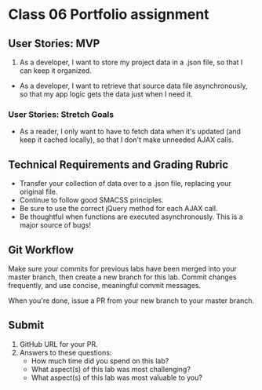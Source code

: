 # Class 06 Portfolio assignment

## User Stories: MVP
1. As a developer, I want to store my project data in a .json file, so that I can keep it organized.
- As a developer, I want to retrieve that source data file asynchronously, so that my app logic gets the data just when I need it.

### User Stories: Stretch Goals
- As a reader, I only want to have to fetch data when it's updated (and keep it cached locally), so that I don't make unneeded AJAX calls.

## Technical Requirements and Grading Rubric
- Transfer your collection of data over to a .json file, replacing your original file.
- Continue to follow good SMACSS principles.
- Be sure to use the correct jQuery method for each AJAX call.
- Be thoughtful when functions are executed asynchronously. This is a major source of bugs!

## Git Workflow
Make sure your commits for previous labs have been merged into your master branch, then create a new branch for this lab. Commit changes frequently, and use concise, meaningful commit messages.

When you're done, issue a PR from your new branch to your master branch.

## Submit
1. GitHub URL for your PR.
2. Answers to these questions:
   - How much time did you spend on this lab?
   - What aspect(s) of this lab was most challenging?
   - What aspect(s) of this lab was most valuable to you?

